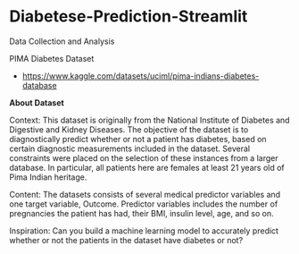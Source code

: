 # Diabetese-Prediction-Streamlit

Data Collection and Analysis

PIMA Diabetes Dataset
- https://www.kaggle.com/datasets/uciml/pima-indians-diabetes-database

**About Dataset**

Context:
This dataset is originally from the National Institute of Diabetes and Digestive and Kidney Diseases. The objective of the dataset is to diagnostically predict whether or not a patient has diabetes, based on certain diagnostic measurements included in the dataset. Several constraints were placed on the selection of these instances from a larger database. In particular, all patients here are females at least 21 years old of Pima Indian heritage.

Content:
The datasets consists of several medical predictor variables and one target variable, Outcome. Predictor variables includes the number of pregnancies the patient has had, their BMI, insulin level, age, and so on.

Inspiration:
Can you build a machine learning model to accurately predict whether or not the patients in the dataset have diabetes or not?
